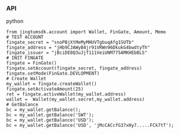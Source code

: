 ### API
  
   python
   
    from jingtumsdk.account import Wallet, FinGate, Amount, Memo
    # TEST ACCOUNT
    fingate_secret = "snoPBjXtMeMyMHUVTgbuqAfg1SUTb"
    fingate_address = "jHb9CJAWyB4jr91VRWn96DkukG4bwdtyTh"
    fingate_issuer = "jBciDE8Q3uJjf111VeiUNM775AMKHEbBLS"
    # INIT FINGATE
    fingate = FinGate()
    fingate.setAccount(fingate_secret, fingate_address)
    fingate.setMode(FinGate.DEVLOPMENT)
    # Create Wallet
    my_wallet = fingate.createWallet()
    fingate.setActivateAmount(25)
    ret = fingate.activeWallet(my_wallet.address)
    wallet =  Wallet(my_wallet.secret,my_wallet.address)
    # GetBalance
    bc = my_wallet.getBalance();
    bc = my_wallet.getBalance('SWT');
    bc = my_wallet.getBalance('USD');
    bc = my_wallet.getBalance('USD', 'jMcCACcfG37xHy7.....FCk7tT');
    
    
